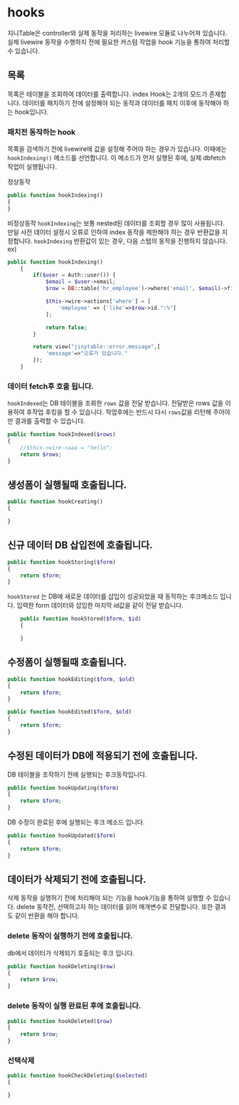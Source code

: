 # hooks
지니Table은 controller와 실제 동작을 처리하는 livewire 모듈로 나누어져 있습니다.
실제 livewire 동작을 수행하지 전에 필요한 커스텀 작업을 hook 기능을 통하여 처리할 수 있습니다.



## 목록 
목록은 테이블을 조회하여 데이터를 출력합니다. index Hook는 2개의 모드가 존재합니다.
데이터를 패치하기 전에 설정해야 되는 동작과 데이터를 패치 이후에 동작해야 하는 hook입니다.

### 패치전 동작하는 hook
목록을 검색하기 전에 livewire에 값을 설정해 주어야 하는 경우가 있습니다. 
이때에는 `hookIndexing()` 메소드를 선언합니다. 이 메소드가 먼저 실행된 후에, 실제 dbfetch 작업이 실행됩니다.

정상동작
```php
public function hookIndexing()
{
}
```

비정상동작
`hookIndexing`는 보통 nested된 데이터를 조회할 경우 많이 사용됩니다. 만일 사전 데이터 설정시 오류로 인하여
index 동작을 제한해야 하는 경우 반환값을 지정합니다. `hookIndexing` 반환값이 있는 경우, 다음 스텝의 동작을
진행하지 않습니다.
ex)
```php
public function hookIndexing()
    {
        if($user = Auth::user()) {
            $email = $user->email;
            $row = DB::table('hr_employee')->where('email', $email)->first();

            $this->wire->actions['where'] = [
                'employee' => ['like'=>$row->id.":%"]
            ];

            return false;
        }

        return view("jinytable::error.message",[
            'message'=>"오류가 있습니다."
        ]);
    }
```


### 데이터 fetch후 호출 됩니다.
`hookIndexed`는 DB 테이블을 조회한 `rows` 값을 전달 받습니다. 전달받은 rows 값을 이용하여
후작업 후킹을 할 수 있습니다. 작업후에는 반드시 다시 `rows`값을 리턴해 주어야만 결과를 출력할 수 있습니다.

```php
public function hookIndexed($rows)
{
    //$this->wire->aaa = "hello";
    return $rows;
}
```

## 생성폼이 실행될때 호출됩니다.
```php
public function hookCreating()
{

}
```

## 신규 데이터 DB 삽입전에 호출됩니다.

```php
public function hookStoring($form)
{
    return $form;
}
```

`hookStored` 는 DB에 새로운 데이터를 삽입이 성공되었을 때 동작하는
후크메소드 입니다. 입력한 form 데이터와 삽입한 마지막 id값을 같이 전달 받습니다.
 
```php
    public function hookStored($form, $id)
    {

    }
```

## 수정폼이 실행될때 호출됩니다.

```php
public function hookEditing($form, $old)
{
    return $form;
}
```

```php
public function hookEdited($form, $old)
{
    return $form;
}
```

## 수정된 데이터가 DB에 적용되기 전에 호출됩니다.

DB 테이블을 조작하기 전에 실행되는 후크동작입니다.
```php
public function hookUpdating($form)
{
    return $form;
}
```

DB 수정이 완료된 후에 실행되는 후크 메소드 입니다.
```php
public function hookUpdated($form)
{
    return $form;
}
```


## 데이터가 삭제되기 전에 호출됩니다.
삭제 동작을 실행허기 전에 처리해야 되는 기능을 hook기능을 통하여 실행할 수 있습니다.
delete 동작전, 선택하고자 하는 데이터를 읽어 매개변수로 전달합니다.
또한 결과도 같이 반환을 해야 합니다.

### delete 동작이 실행하기 전에 호출됩니다.

db에서 데이터가 삭제되기 호출되는 후크 입니다.
```php
public function hookDeleting($row)
{
    return $row;
}
```

### delete 동작이 실행 완료된 후에 호출됩니다.
```php
public function hookDeleted($row)
{
    return $row;
}
```


### 선택삭제

```php
public function hookCheckDeleting($selected)
{

}
```
